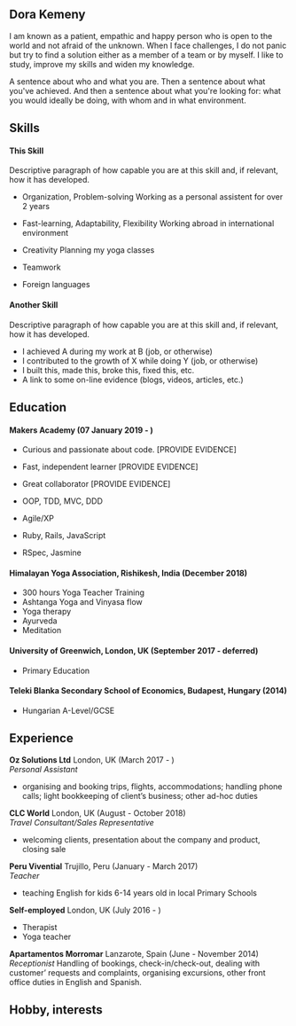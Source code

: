 ## Dora Kemeny

I am known as a patient, empathic and happy person who is open to the world and not afraid of the unknown. When I face challenges, I do not panic but try to find a solution either as a member of a team or by myself. I like to study, improve my skills and widen my knowledge.

A sentence about who and what you are. Then a sentence about what you've achieved. And then a sentence about what you're looking for: what you would ideally be doing, with whom and in what environment.

## Skills

#### This Skill

Descriptive paragraph of how capable you are at this skill and, if relevant, how it has developed.

-	Organization, Problem-solving
Working as a personal assistent for over 2 years
- Fast-learning, Adaptability, Flexibility
Working abroad in international environment
-	Creativity
Planning my yoga classes
-	Teamwork

-	Foreign languages


#### Another Skill

Descriptive paragraph of how capable you are at this skill and, if relevant, how it has developed.

- I achieved A during my work at B (job, or otherwise)
- I contributed to the growth of X while doing Y (job, or otherwise)
- I built this, made this, broke this, fixed this, etc.
- A link to some on-line evidence (blogs, videos, articles, etc.)

## Education

#### Makers Academy (07 January 2019 - )

- Curious and passionate about code. [PROVIDE EVIDENCE]
- Fast, independent learner [PROVIDE EVIDENCE]
- Great collaborator [PROVIDE EVIDENCE]

- OOP, TDD, MVC, DDD
- Agile/XP
- Ruby, Rails, JavaScript
- RSpec, Jasmine

#### Himalayan Yoga Association, Rishikesh, India (December 2018)

- 300 hours Yoga Teacher Training
- Ashtanga Yoga and Vinyasa flow
- Yoga therapy
- Ayurveda
- Meditation

#### University of Greenwich, London, UK (September 2017 - deferred)

- Primary Education

#### Teleki Blanka Secondary School of Economics, Budapest, Hungary (2014)

- Hungarian A-Level/GCSE


## Experience

**Oz Solutions Ltd** London, UK (March 2017 - )    
*Personal Assistant*  
- organising and booking trips, flights, accommodations; handling phone calls; light bookkeeping of client’s business; other ad-hoc duties

**CLC World** London, UK (August - October 2018)   
*Travel Consultant/Sales Representative*  
- welcoming clients, presentation about the company and product, closing sale

**Peru Vivential** Trujillo, Peru (January - March 2017)  
*Teacher*
- teaching English for kids 6-14 years old in local Primary Schools

**Self-employed** London, UK (July 2016 - )
- Therapist
- Yoga teacher

**Apartamentos Morromar** Lanzarote, Spain (June - November 2014)
*Receptionist*
Handling of bookings, check-in/check-out, dealing with customer’ requests and complaints, organising excursions, other front office duties in English and Spanish.

## Hobby, interests
